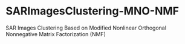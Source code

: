 # SARImagesClustering-MNO-NMF
SAR Images Clustering Based on Modified Nonlinear Orthogonal Nonnegative Matrix Factorization (NMF) 
